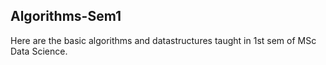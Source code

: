 ## Algorithms-Sem1

Here are the basic algorithms and datastructures taught in 1st sem of MSc Data Science.
